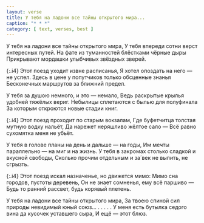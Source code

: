 ```yaml
---
layout: verse
title: У тебя на ладони все тайны открытого мира...
caption: "* * *"
category: [ text, verses, best ]
---
```

У тебя на ладони все тайны открытого мира,
У тебя впереди сотни верст интересных путей.
На фате из туманностей блёстками чёрные дыры
Прикрывают мордашки улыбчивых звёздных зверей.

{:.i4}
Этот поезд уходит извне расписанья,
Я хотел опоздать на него — не успел.
Здесь в цене у попутчиков только обсценные знанья
Бесконечных маршрутов за ближний предел.

У тебя за душою немного, и это — немало,
Ведь раскрытые крылья удобней тяжёлых вериг.
Небылицы сплетаются с былью для полуфинала
За которым откроются новые стадии книг.

{:.i4}
Этот поезд проходит по старым вокзалам,
Где буфетчитца толстая мутную водку нальёт,
Да нарежет неряшливо жёлтое сало —
Всё равно сухомятка меня не убьёт.

У тебя в голове планы на день и дальше — на годы,
Им мечты параллельно — на миг и на жизнь.
У тебя в закромах столько сладкой и вкусной свободы,
Сколько прочим отдельным и за́ век не выпить, не сгрызть.

{:.i4}
Этот поезд искал назначенье, но движется мимо:
Мимо сна городов, пустоты деревень,
Он не знает сомненья, ему всё паршиво —
Будь то ранний рассвет, будь корявый плетень.

У тебя на ладони все тайны открытого мира,
За твоею спиной сил природы невидимый юный союз...
. . . . .
У меня есть бутылка седого вина да кусочек уставшего сыра,
И ещё — этот блюз.

